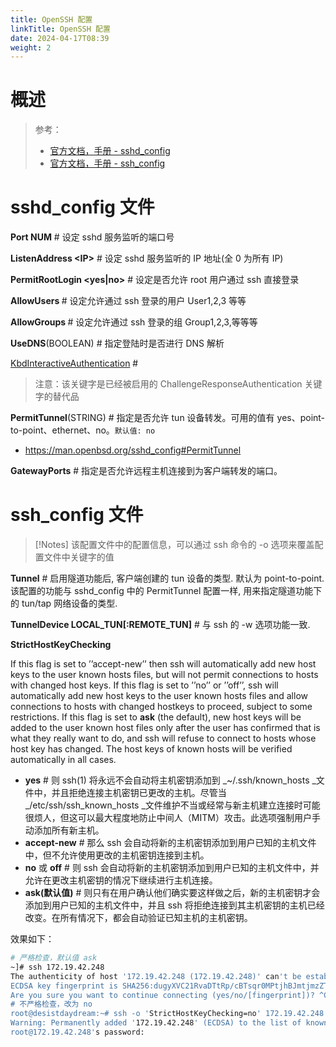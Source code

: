 ```yaml
---
title: OpenSSH 配置
linkTitle: OpenSSH 配置
date: 2024-04-17T08:39
weight: 2
---
```


# 概述

> 参考：
>
> - [官方文档，手册 - sshd_config](https://man.openbsd.org/sshd_config)
> - [官方文档，手册 - ssh_config](https://man.openbsd.org/ssh_config)

# sshd_config 文件

**Port NUM** # 设定 sshd 服务监听的端口号

**ListenAddress \<IP>** # 设定 sshd 服务监听的 IP 地址(全 0 为所有 IP)

**PermitRootLogin \<yes|no>** # 设定是否允许 root 用户通过 ssh 直接登录

**AllowUsers <User1 User2 User3.......>** # 设定允许通过 ssh 登录的用户 User1,2,3 等等

**AllowGroups <Group1 Group2.........>** # 设定允许通过 ssh 登录的组 Group1,2,3,等等等

**UseDNS**(BOOLEAN) # 指定登陆时是否进行 DNS 解析

[KbdInteractiveAuthentication](https://man.openbsd.org/sshd_config#KbdInteractiveAuthentication) #

> 注意：该关键字是已经被启用的 ChallengeResponseAuthentication 关键字的替代品

**PermitTunnel**(STRING) # 指定是否允许 tun 设备转发。可用的值有 yes、point-to-point、ethernet、no。`默认值: no`

- https://man.openbsd.org/sshd_config#PermitTunnel

**GatewayPorts** # 指定是否允许远程主机连接到为客户端转发的端口。

# ssh_config 文件

> [!Notes]
> 该配置文件中的配置信息，可以通过 ssh 命令的 -o 选项来覆盖配置文件中关键字的值

**Tunnel** # 启用隧道功能后, 客户端创建的 tun 设备的类型. 默认为 point-to-point. 该配置的功能与 sshd_config 中的 PermitTunnel 配置一样, 用来指定隧道功能下的 tun/tap 网络设备的类型.

**TunnelDevice LOCAL_TUN\[:REMOTE_TUN]** # 与 ssh 的 -w 选项功能一致.

**StrictHostKeyChecking**

If this flag is set to ’’accept-new’’ then ssh will automatically add new host keys to the user known hosts files, but will not permit connections to hosts with changed host keys. If this flag is set to ’’no’’ or ’’off’’, ssh will automatically add new host keys to the user known hosts files and allow connections to hosts with changed hostkeys to proceed, subject to some restrictions. If this flag is set to **ask** (the default), new host keys will be added to the user known host files only after the user has confirmed that is what they really want to do, and ssh will refuse to connect to hosts whose host key has changed. The host keys of known hosts will be verified automatically in all cases.

- **yes** # 则 ssh(1) 将永远不会自动将主机密钥添加到 \_~/.ssh/known_hosts \_文件中，并且拒绝连接主机密钥已更改的主机。尽管当 \_/etc/ssh/ssh_known_hosts \_文件维护不当或经常与新主机建立连接时可能很烦人，但这可以最大程度地防止中间人（MITM）攻击。此选项强制用户手动添加所有新主机。
- **accept-new** # 那么 ssh 会自动将新的主机密钥添加到用户已知的主机文件中，但不允许使用更改的主机密钥连接到主机。
- **no** 或 **off** # 则 ssh 会自动将新的主机密钥添加到用户已知的主机文件中，并允许在更改主机密钥的情况下继续进行主机连接。
- **ask(默认值)** # 则只有在用户确认他们确实要这样做之后，新的主机密钥才会添加到用户已知的主机文件中，并且 ssh 将拒绝连接到其主机密钥的主机已经改变。在所有情况下，都会自动验证已知主机的主机密钥。

效果如下：

```bash
# 严格检查，默认值 ask
~]# ssh 172.19.42.248
The authenticity of host '172.19.42.248 (172.19.42.248)' can't be established.
ECDSA key fingerprint is SHA256:dugyXVC21RvaDTtRp/cBTsqr0MPtjhBJmtjmzZTXljo.
Are you sure you want to continue connecting (yes/no/[fingerprint])? ^C
# 不严格检查，改为 no
root@desistdaydream:~# ssh -o 'StrictHostKeyChecking=no' 172.19.42.248
Warning: Permanently added '172.19.42.248' (ECDSA) to the list of known hosts.
root@172.19.42.248's password:
```
